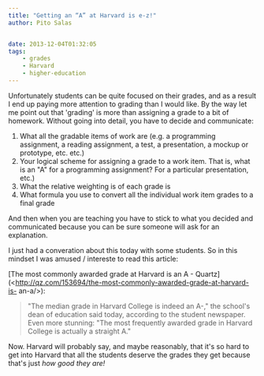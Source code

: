 ```yaml
---
title: "Getting an “A” at Harvard is e-z!"
author: Pito Salas


date: 2013-12-04T01:32:05
tags:
    - grades
    - Harvard
    - higher-education
---
```




Unfortunately students can be quite focused on their grades, and as a result I
end up paying more attention to grading than I would like. By the way let me
point out that 'grading' is more than assigning a grade to a bit of homework.
Without going into detail, you have to decide and communicate:

  1. What all the gradable items of work are (e.g. a programming assignment, a reading assignment, a test, a presentation, a mockup or prototype, etc. etc.)
  2. Your logical scheme for assigning a grade to a work item. That is, what is an "A" for a programming assignment? For a particular presentation, etc.)
  3. What the relative weighting is of each grade is
  4. What formula you use to convert all the individual work item grades to a final grade

And then when you are teaching you have to stick to what you decided and
communicated because you can be sure someone will ask for an explanation.

I just had a converation about this today with some students. So in this
mindset I was amused / intereste to read this article:

[The most commonly awarded grade at Harvard is an A -
Quartz](<http://qz.com/153694/the-most-commonly-awarded-grade-at-harvard-is-
an-a/>):

> "The median grade in Harvard College is indeed an A-," the school's dean of
> education said today, according to the student newspaper. Even more
> stunning: "The most frequently awarded grade in Harvard College is actually
> a straight A."

Now. Harvard will probably say, and maybe reasonably, that it's so hard to get
into Harvard that all the students deserve the grades they get because that's
just _how good they are!_


